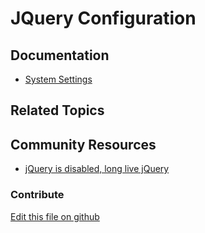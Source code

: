 # JQuery Configuration

## Documentation

* [System Settings](https://learn.liferay.com/dxp/7.x/en/system-administration/system_settings.html)

## Related Topics


## Community Resources

* [jQuery is disabled, long live jQuery](https://liferay.dev/blogs/-/blogs/jquery-is-disabled-long-live-jquery)

### Contribute

[Edit this file on github](https://github.com/olafk/controlpanel-documentation-docs/blob/master/md/73en/com_liferay_configuration_admin_web_portlet_SystemSettingsPortlet/com.liferay.frontend.js.jquery.web.internal.configuration.JSJQueryConfiguration.md)
